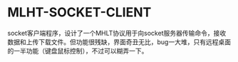 # MLHT-SOCKET-CLIENT
socket客户端程序，设计了一个MHLT协议用于向socket服务器传输命令，接收数据和上传下载文件。但功能很残缺，界面奇丑无比，bug一大堆，只有远程桌面的一半功能（键盘鼠标控制），不过可以糊弄一下。
